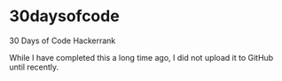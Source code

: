 # 30daysofcode
30 Days of Code Hackerrank

While I have completed this a long time ago, I did not upload it to GitHub until recently.
